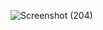 ![Screenshot (204)](https://github.com/Shashi3k/Chrome-Extensions/assets/139968956/04713e8e-6b61-4353-8bf9-cdecee228b32)
